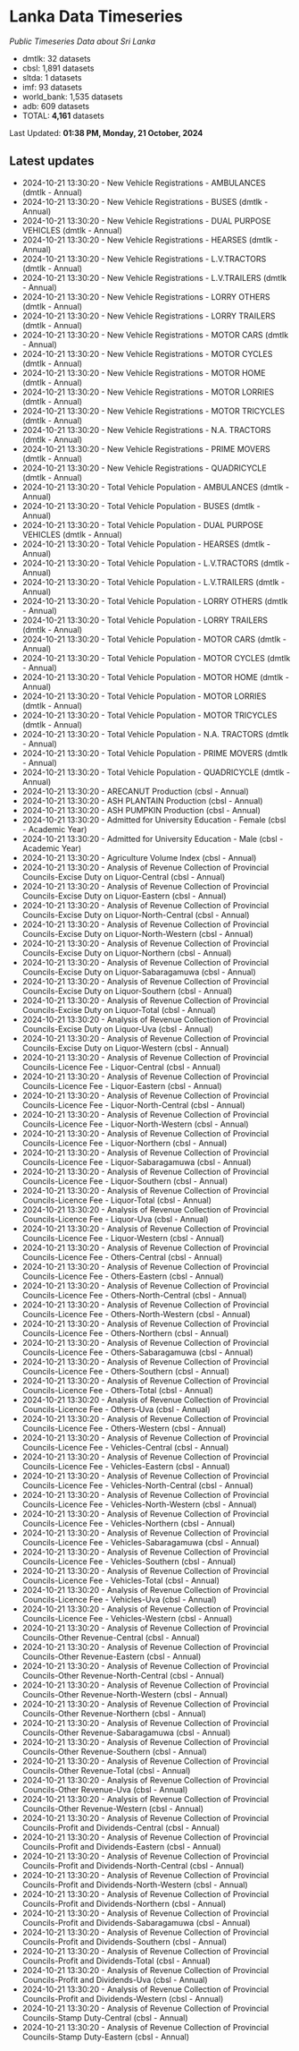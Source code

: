# Lanka Data Timeseries
*Public Timeseries Data about Sri Lanka*

* dmtlk: 32 datasets
* cbsl: 1,891 datasets
* sltda: 1 datasets
* imf: 93 datasets
* world_bank: 1,535 datasets
* adb: 609 datasets
* TOTAL: **4,161** datasets

Last Updated: **01:38 PM, Monday, 21 October, 2024**

## Latest updates

* 2024-10-21 13:30:20 - New Vehicle Registrations - AMBULANCES (dmtlk - Annual)
* 2024-10-21 13:30:20 - New Vehicle Registrations - BUSES (dmtlk - Annual)
* 2024-10-21 13:30:20 - New Vehicle Registrations - DUAL PURPOSE VEHICLES (dmtlk - Annual)
* 2024-10-21 13:30:20 - New Vehicle Registrations - HEARSES (dmtlk - Annual)
* 2024-10-21 13:30:20 - New Vehicle Registrations - L.V.TRACTORS (dmtlk - Annual)
* 2024-10-21 13:30:20 - New Vehicle Registrations - L.V.TRAILERS (dmtlk - Annual)
* 2024-10-21 13:30:20 - New Vehicle Registrations - LORRY OTHERS (dmtlk - Annual)
* 2024-10-21 13:30:20 - New Vehicle Registrations - LORRY TRAILERS (dmtlk - Annual)
* 2024-10-21 13:30:20 - New Vehicle Registrations - MOTOR CARS (dmtlk - Annual)
* 2024-10-21 13:30:20 - New Vehicle Registrations - MOTOR CYCLES (dmtlk - Annual)
* 2024-10-21 13:30:20 - New Vehicle Registrations - MOTOR HOME (dmtlk - Annual)
* 2024-10-21 13:30:20 - New Vehicle Registrations - MOTOR LORRIES (dmtlk - Annual)
* 2024-10-21 13:30:20 - New Vehicle Registrations - MOTOR TRICYCLES (dmtlk - Annual)
* 2024-10-21 13:30:20 - New Vehicle Registrations - N.A. TRACTORS (dmtlk - Annual)
* 2024-10-21 13:30:20 - New Vehicle Registrations - PRIME MOVERS (dmtlk - Annual)
* 2024-10-21 13:30:20 - New Vehicle Registrations - QUADRICYCLE (dmtlk - Annual)
* 2024-10-21 13:30:20 - Total Vehicle Population - AMBULANCES (dmtlk - Annual)
* 2024-10-21 13:30:20 - Total Vehicle Population - BUSES (dmtlk - Annual)
* 2024-10-21 13:30:20 - Total Vehicle Population - DUAL PURPOSE VEHICLES (dmtlk - Annual)
* 2024-10-21 13:30:20 - Total Vehicle Population - HEARSES (dmtlk - Annual)
* 2024-10-21 13:30:20 - Total Vehicle Population - L.V.TRACTORS (dmtlk - Annual)
* 2024-10-21 13:30:20 - Total Vehicle Population - L.V.TRAILERS (dmtlk - Annual)
* 2024-10-21 13:30:20 - Total Vehicle Population - LORRY OTHERS (dmtlk - Annual)
* 2024-10-21 13:30:20 - Total Vehicle Population - LORRY TRAILERS (dmtlk - Annual)
* 2024-10-21 13:30:20 - Total Vehicle Population - MOTOR CARS (dmtlk - Annual)
* 2024-10-21 13:30:20 - Total Vehicle Population - MOTOR CYCLES (dmtlk - Annual)
* 2024-10-21 13:30:20 - Total Vehicle Population - MOTOR HOME (dmtlk - Annual)
* 2024-10-21 13:30:20 - Total Vehicle Population - MOTOR LORRIES (dmtlk - Annual)
* 2024-10-21 13:30:20 - Total Vehicle Population - MOTOR TRICYCLES (dmtlk - Annual)
* 2024-10-21 13:30:20 - Total Vehicle Population - N.A. TRACTORS (dmtlk - Annual)
* 2024-10-21 13:30:20 - Total Vehicle Population - PRIME MOVERS (dmtlk - Annual)
* 2024-10-21 13:30:20 - Total Vehicle Population - QUADRICYCLE (dmtlk - Annual)
* 2024-10-21 13:30:20 - ARECANUT Production (cbsl - Annual)
* 2024-10-21 13:30:20 - ASH PLANTAIN Production (cbsl - Annual)
* 2024-10-21 13:30:20 - ASH PUMPKIN Production (cbsl - Annual)
* 2024-10-21 13:30:20 - Admitted for University Education - Female (cbsl - Academic Year)
* 2024-10-21 13:30:20 - Admitted for University Education - Male (cbsl - Academic Year)
* 2024-10-21 13:30:20 - Agriculture Volume Index (cbsl - Annual)
* 2024-10-21 13:30:20 - Analysis of Revenue Collection of Provincial Councils-Excise Duty on Liquor-Central (cbsl - Annual)
* 2024-10-21 13:30:20 - Analysis of Revenue Collection of Provincial Councils-Excise Duty on Liquor-Eastern (cbsl - Annual)
* 2024-10-21 13:30:20 - Analysis of Revenue Collection of Provincial Councils-Excise Duty on Liquor-North-Central (cbsl - Annual)
* 2024-10-21 13:30:20 - Analysis of Revenue Collection of Provincial Councils-Excise Duty on Liquor-North-Western (cbsl - Annual)
* 2024-10-21 13:30:20 - Analysis of Revenue Collection of Provincial Councils-Excise Duty on Liquor-Northern (cbsl - Annual)
* 2024-10-21 13:30:20 - Analysis of Revenue Collection of Provincial Councils-Excise Duty on Liquor-Sabaragamuwa (cbsl - Annual)
* 2024-10-21 13:30:20 - Analysis of Revenue Collection of Provincial Councils-Excise Duty on Liquor-Southern (cbsl - Annual)
* 2024-10-21 13:30:20 - Analysis of Revenue Collection of Provincial Councils-Excise Duty on Liquor-Total (cbsl - Annual)
* 2024-10-21 13:30:20 - Analysis of Revenue Collection of Provincial Councils-Excise Duty on Liquor-Uva (cbsl - Annual)
* 2024-10-21 13:30:20 - Analysis of Revenue Collection of Provincial Councils-Excise Duty on Liquor-Western (cbsl - Annual)
* 2024-10-21 13:30:20 - Analysis of Revenue Collection of Provincial Councils-Licence Fee - Liquor-Central (cbsl - Annual)
* 2024-10-21 13:30:20 - Analysis of Revenue Collection of Provincial Councils-Licence Fee - Liquor-Eastern (cbsl - Annual)
* 2024-10-21 13:30:20 - Analysis of Revenue Collection of Provincial Councils-Licence Fee - Liquor-North-Central (cbsl - Annual)
* 2024-10-21 13:30:20 - Analysis of Revenue Collection of Provincial Councils-Licence Fee - Liquor-North-Western (cbsl - Annual)
* 2024-10-21 13:30:20 - Analysis of Revenue Collection of Provincial Councils-Licence Fee - Liquor-Northern (cbsl - Annual)
* 2024-10-21 13:30:20 - Analysis of Revenue Collection of Provincial Councils-Licence Fee - Liquor-Sabaragamuwa (cbsl - Annual)
* 2024-10-21 13:30:20 - Analysis of Revenue Collection of Provincial Councils-Licence Fee - Liquor-Southern (cbsl - Annual)
* 2024-10-21 13:30:20 - Analysis of Revenue Collection of Provincial Councils-Licence Fee - Liquor-Total (cbsl - Annual)
* 2024-10-21 13:30:20 - Analysis of Revenue Collection of Provincial Councils-Licence Fee - Liquor-Uva (cbsl - Annual)
* 2024-10-21 13:30:20 - Analysis of Revenue Collection of Provincial Councils-Licence Fee - Liquor-Western (cbsl - Annual)
* 2024-10-21 13:30:20 - Analysis of Revenue Collection of Provincial Councils-Licence Fee - Others-Central (cbsl - Annual)
* 2024-10-21 13:30:20 - Analysis of Revenue Collection of Provincial Councils-Licence Fee - Others-Eastern (cbsl - Annual)
* 2024-10-21 13:30:20 - Analysis of Revenue Collection of Provincial Councils-Licence Fee - Others-North-Central (cbsl - Annual)
* 2024-10-21 13:30:20 - Analysis of Revenue Collection of Provincial Councils-Licence Fee - Others-North-Western (cbsl - Annual)
* 2024-10-21 13:30:20 - Analysis of Revenue Collection of Provincial Councils-Licence Fee - Others-Northern (cbsl - Annual)
* 2024-10-21 13:30:20 - Analysis of Revenue Collection of Provincial Councils-Licence Fee - Others-Sabaragamuwa (cbsl - Annual)
* 2024-10-21 13:30:20 - Analysis of Revenue Collection of Provincial Councils-Licence Fee - Others-Southern (cbsl - Annual)
* 2024-10-21 13:30:20 - Analysis of Revenue Collection of Provincial Councils-Licence Fee - Others-Total (cbsl - Annual)
* 2024-10-21 13:30:20 - Analysis of Revenue Collection of Provincial Councils-Licence Fee - Others-Uva (cbsl - Annual)
* 2024-10-21 13:30:20 - Analysis of Revenue Collection of Provincial Councils-Licence Fee - Others-Western (cbsl - Annual)
* 2024-10-21 13:30:20 - Analysis of Revenue Collection of Provincial Councils-Licence Fee - Vehicles-Central (cbsl - Annual)
* 2024-10-21 13:30:20 - Analysis of Revenue Collection of Provincial Councils-Licence Fee - Vehicles-Eastern (cbsl - Annual)
* 2024-10-21 13:30:20 - Analysis of Revenue Collection of Provincial Councils-Licence Fee - Vehicles-North-Central (cbsl - Annual)
* 2024-10-21 13:30:20 - Analysis of Revenue Collection of Provincial Councils-Licence Fee - Vehicles-North-Western (cbsl - Annual)
* 2024-10-21 13:30:20 - Analysis of Revenue Collection of Provincial Councils-Licence Fee - Vehicles-Northern (cbsl - Annual)
* 2024-10-21 13:30:20 - Analysis of Revenue Collection of Provincial Councils-Licence Fee - Vehicles-Sabaragamuwa (cbsl - Annual)
* 2024-10-21 13:30:20 - Analysis of Revenue Collection of Provincial Councils-Licence Fee - Vehicles-Southern (cbsl - Annual)
* 2024-10-21 13:30:20 - Analysis of Revenue Collection of Provincial Councils-Licence Fee - Vehicles-Total (cbsl - Annual)
* 2024-10-21 13:30:20 - Analysis of Revenue Collection of Provincial Councils-Licence Fee - Vehicles-Uva (cbsl - Annual)
* 2024-10-21 13:30:20 - Analysis of Revenue Collection of Provincial Councils-Licence Fee - Vehicles-Western (cbsl - Annual)
* 2024-10-21 13:30:20 - Analysis of Revenue Collection of Provincial Councils-Other Revenue-Central (cbsl - Annual)
* 2024-10-21 13:30:20 - Analysis of Revenue Collection of Provincial Councils-Other Revenue-Eastern (cbsl - Annual)
* 2024-10-21 13:30:20 - Analysis of Revenue Collection of Provincial Councils-Other Revenue-North-Central (cbsl - Annual)
* 2024-10-21 13:30:20 - Analysis of Revenue Collection of Provincial Councils-Other Revenue-North-Western (cbsl - Annual)
* 2024-10-21 13:30:20 - Analysis of Revenue Collection of Provincial Councils-Other Revenue-Northern (cbsl - Annual)
* 2024-10-21 13:30:20 - Analysis of Revenue Collection of Provincial Councils-Other Revenue-Sabaragamuwa (cbsl - Annual)
* 2024-10-21 13:30:20 - Analysis of Revenue Collection of Provincial Councils-Other Revenue-Southern (cbsl - Annual)
* 2024-10-21 13:30:20 - Analysis of Revenue Collection of Provincial Councils-Other Revenue-Total (cbsl - Annual)
* 2024-10-21 13:30:20 - Analysis of Revenue Collection of Provincial Councils-Other Revenue-Uva (cbsl - Annual)
* 2024-10-21 13:30:20 - Analysis of Revenue Collection of Provincial Councils-Other Revenue-Western (cbsl - Annual)
* 2024-10-21 13:30:20 - Analysis of Revenue Collection of Provincial Councils-Profit and Dividends-Central (cbsl - Annual)
* 2024-10-21 13:30:20 - Analysis of Revenue Collection of Provincial Councils-Profit and Dividends-Eastern (cbsl - Annual)
* 2024-10-21 13:30:20 - Analysis of Revenue Collection of Provincial Councils-Profit and Dividends-North-Central (cbsl - Annual)
* 2024-10-21 13:30:20 - Analysis of Revenue Collection of Provincial Councils-Profit and Dividends-North-Western (cbsl - Annual)
* 2024-10-21 13:30:20 - Analysis of Revenue Collection of Provincial Councils-Profit and Dividends-Northern (cbsl - Annual)
* 2024-10-21 13:30:20 - Analysis of Revenue Collection of Provincial Councils-Profit and Dividends-Sabaragamuwa (cbsl - Annual)
* 2024-10-21 13:30:20 - Analysis of Revenue Collection of Provincial Councils-Profit and Dividends-Southern (cbsl - Annual)
* 2024-10-21 13:30:20 - Analysis of Revenue Collection of Provincial Councils-Profit and Dividends-Total (cbsl - Annual)
* 2024-10-21 13:30:20 - Analysis of Revenue Collection of Provincial Councils-Profit and Dividends-Uva (cbsl - Annual)
* 2024-10-21 13:30:20 - Analysis of Revenue Collection of Provincial Councils-Profit and Dividends-Western (cbsl - Annual)
* 2024-10-21 13:30:20 - Analysis of Revenue Collection of Provincial Councils-Stamp Duty-Central (cbsl - Annual)
* 2024-10-21 13:30:20 - Analysis of Revenue Collection of Provincial Councils-Stamp Duty-Eastern (cbsl - Annual)